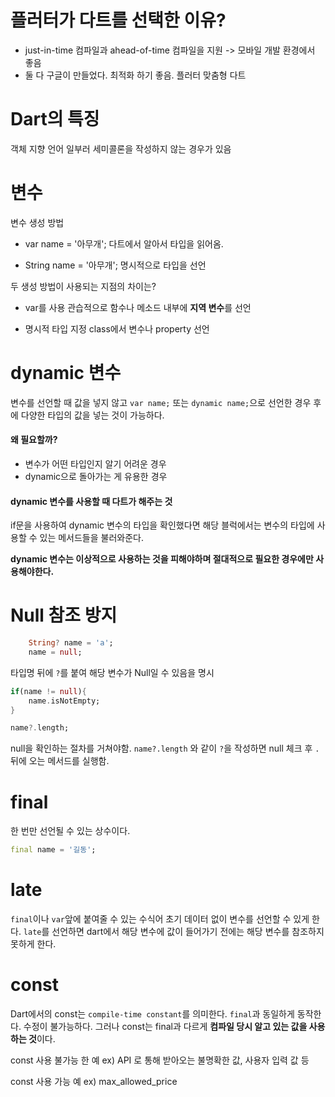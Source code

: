 # 플러터가 다트를 선택한 이유?

- just-in-time 컴파일과 ahead-of-time 컴파일을 지원 -> 모바일 개발 환경에서 좋음
- 둘 다 구글이 만들었다. 최적화 하기 좋음. 플러터 맞춤형 다트

# Dart의 특징

객체 지향 언어
일부러 세미콜론을 작성하지 않는 경우가 있음

# 변수

변수 생성 방법

- var name = '아무개';
  다트에서 알아서 타입을 읽어옴.

- String name = '아무개';
  명시적으로 타입을 선언

두 생성 방법이 사용되는 지점의 차이는?

- var를 사용
  관습적으로 함수나 메소드 내부에 **지역 변수**를 선언

- 명시적 타입 지정
  class에서 변수나 property 선언

# dynamic 변수

변수를 선언할 때 값을 넣지 않고 `var name;` 또는 `dynamic name;`으로 선언한 경우
후에 다양한 타입의 값을 넣는 것이 가능하다.

#### 왜 필요할까?

- 변수가 어떤 타입인지 알기 어려운 경우
- dynamic으로 돌아가는 게 유용한 경우

#### dynamic 변수를 사용할 때 다트가 해주는 것

if문을 사용하여 dynamic 변수의 타입을 확인했다면 해당 블럭에서는 변수의 타입에 사용할 수 있는 메서드들을 불러와준다.

**dynamic 변수는 이상적으로 사용하는 것을 피해야하며 절대적으로 필요한 경우에만 사용해야한다.**

# Null 참조 방지
```dart
    String? name = 'a';
    name = null;
```
타입명 뒤에 `?`를 붙여 해당 변수가 Null일 수 있음을 명시

```dart
if(name != null){
    name.isNotEmpty;
}

name?.length;
```
null을 확인하는 절차를 거쳐야함.
`name?.length` 와 같이 `?`을 작성하면 null 체크 후 `.`뒤에 오는 메서드를 실행함. 

# final
한 번만 선언될 수 있는 상수이다. 
```dart
final name = '길동';
```

# late
`final`이나 `var`앞에 붙여줄 수 있는 수식어 
초기 데이터 없이 변수를 선언할 수 있게 한다.
`late`를 선언하면 dart에서 해당 변수에 값이 들어가기 전에는 해당 변수를 참조하지 못하게 한다.

# const
Dart에서의 const는 `compile-time constant`를 의미한다.
`final`과 동일하게 동작한다. 수정이 불가능하다.
그러나 const는 final과 다르게 **컴파일 당시 알고 있는 값을 사용하는 것**이다. 

const 사용 불가능 한 예
ex) API 로 통해 받아오는 불명확한 값, 사용자 입력 값 등

const 사용 가능 예
ex) max_allowed_price 